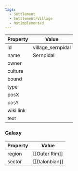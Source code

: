 ```yaml
---
tags:
  - Settlement
  - Settlement/Village
  - NotImplemented
---
```


| Property  | Value             |
| --------- | ----------------- |
| id        | village_sernpidal |
| name      | Sernpidal         |
| owner     |                   |
| culture   |                   |
| bound     |                   |
| type      |                   |
| posX      |                   |
| posY      |                   |
| wiki link |                   |
| text      |                   |

### Galaxy
| Property | Value         |
| -------- | ------------- |
| region   | [[Outer Rim]] |
| sector   | [[Dalonbian]] |
